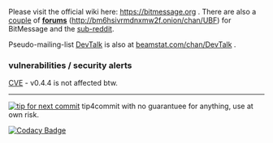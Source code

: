 Please visit the official wiki here: https://bitmessage.org . There are also a [couple](http://mx.forum.cool/viewforum.php?id=6) of **[forums](http://bitmessage.mybb.im)** (http://bm6hsivrmdnxmw2f.onion/chan/UBF) for BitMessage and the [sub-reddit](https://www.reddit.com/r/bitmessage/).

Pseudo-mailing-list [DevTalk](https://beamstat.com/broadcast/BM-2cW1UnsN4qc2TgLKpx8oxxeaxcSbs8CCLm) is also at [beamstat.com/chan/DevTalk](https://beamstat.com/chan/DevTalk) .

### vulnerabilities / security alerts 
[CVE](https://cve.mitre.org/cgi-bin/cvename.cgi?name=CVE-2018-1000070) - v0.4.4 is not affected btw.

***
[![tip for next commit](https://tip4commit.com/projects/226.svg)](https://tip4commit.com/github/Bitmessage/PyBitmessage) tip4commit with no guarantuee for anything, use at own risk.

[![Codacy Badge](https://api.codacy.com/project/badge/Grade/f82b652a646d4ab784ce06ba2bf275bb)](https://www.codacy.com/app/sigoa/PyBitmessage_2?utm_source=github.com&amp;utm_medium=referral&amp;utm_content=Bitmessage/PyBitmessage&amp;utm_campaign=Badge_Grade)